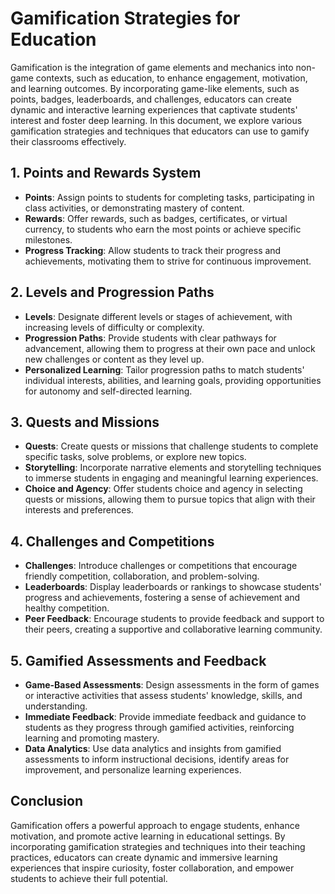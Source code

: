 # Gamification Strategies for Education

Gamification is the integration of game elements and mechanics into non-game contexts, such as education, to enhance engagement, motivation, and learning outcomes. By incorporating game-like elements, such as points, badges, leaderboards, and challenges, educators can create dynamic and interactive learning experiences that captivate students' interest and foster deep learning. In this document, we explore various gamification strategies and techniques that educators can use to gamify their classrooms effectively.

## 1. Points and Rewards System

- **Points**: Assign points to students for completing tasks, participating in class activities, or demonstrating mastery of content.
- **Rewards**: Offer rewards, such as badges, certificates, or virtual currency, to students who earn the most points or achieve specific milestones.
- **Progress Tracking**: Allow students to track their progress and achievements, motivating them to strive for continuous improvement.

## 2. Levels and Progression Paths

- **Levels**: Designate different levels or stages of achievement, with increasing levels of difficulty or complexity.
- **Progression Paths**: Provide students with clear pathways for advancement, allowing them to progress at their own pace and unlock new challenges or content as they level up.
- **Personalized Learning**: Tailor progression paths to match students' individual interests, abilities, and learning goals, providing opportunities for autonomy and self-directed learning.

## 3. Quests and Missions

- **Quests**: Create quests or missions that challenge students to complete specific tasks, solve problems, or explore new topics.
- **Storytelling**: Incorporate narrative elements and storytelling techniques to immerse students in engaging and meaningful learning experiences.
- **Choice and Agency**: Offer students choice and agency in selecting quests or missions, allowing them to pursue topics that align with their interests and preferences.

## 4. Challenges and Competitions

- **Challenges**: Introduce challenges or competitions that encourage friendly competition, collaboration, and problem-solving.
- **Leaderboards**: Display leaderboards or rankings to showcase students' progress and achievements, fostering a sense of achievement and healthy competition.
- **Peer Feedback**: Encourage students to provide feedback and support to their peers, creating a supportive and collaborative learning community.

## 5. Gamified Assessments and Feedback

- **Game-Based Assessments**: Design assessments in the form of games or interactive activities that assess students' knowledge, skills, and understanding.
- **Immediate Feedback**: Provide immediate feedback and guidance to students as they progress through gamified activities, reinforcing learning and promoting mastery.
- **Data Analytics**: Use data analytics and insights from gamified assessments to inform instructional decisions, identify areas for improvement, and personalize learning experiences.

## Conclusion

Gamification offers a powerful approach to engage students, enhance motivation, and promote active learning in educational settings. By incorporating gamification strategies and techniques into their teaching practices, educators can create dynamic and immersive learning experiences that inspire curiosity, foster collaboration, and empower students to achieve their full potential.
